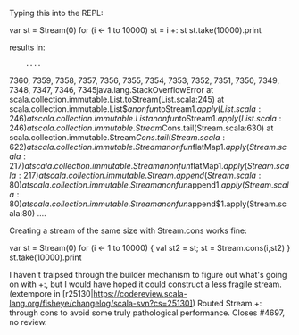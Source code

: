Typing this into the REPL:

  var st = Stream(0)
  for (i <- 1 to 10000) st = i +: st
  st.take(10000).print

results in:

        ....
 7360, 7359, 7358, 7357, 7356, 7355, 7354, 7353, 7352, 7351, 7350, 7349, 7348, 7347, 7346, 7345java.lang.StackOverflowError
        at scala.collection.immutable.List.toStream(List.scala:245)
        at scala.collection.immutable.List$$anonfun$toStream$1.apply(List.scala:246)
        at scala.collection.immutable.List$$anonfun$toStream$1.apply(List.scala:246)
        at scala.collection.immutable.Stream$Cons.tail(Stream.scala:630)
        at scala.collection.immutable.Stream$Cons.tail(Stream.scala:622)
        at scala.collection.immutable.Stream$$anonfun$flatMap$1.apply(Stream.scala:217)
        at scala.collection.immutable.Stream$$anonfun$flatMap$1.apply(Stream.scala:217)
        at scala.collection.immutable.Stream.append(Stream.scala:80)
        at scala.collection.immutable.Stream$$anonfun$append$1.apply(Stream.scala:80)
        at scala.collection.immutable.Stream$$anonfun$append$1.apply(Stream.scala:80)
        ....

Creating a stream of the same size with Stream.cons works fine:

  var st = Stream(0)
  for (i <- 1 to 10000) { val st2 = st; st = Stream.cons(i,st2) }
  st.take(10000).print

I haven't traipsed through the builder mechanism to figure out what's going on with +:, but I would have hoped it could construct a less fragile stream.
(extempore in [r25130|https://codereview.scala-lang.org/fisheye/changelog/scala-svn?cs=25130]) Routed Stream.+: through cons to avoid some truly pathological
performance.  Closes #4697, no review.
